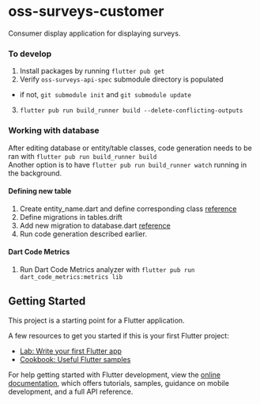 # oss-surveys-customer

Consumer display application for displaying surveys.

### To develop
1. Install packages by running `flutter pub get`
2. Verify `oss-surveys-api-spec` submodule directory is populated
  - if not, `git submodule init` and `git submodule update`
3. `flutter pub run build_runner build --delete-conflicting-outputs`

### Working with database
After editing database or entity/table classes, code generation needs to be ran with `flutter pub run build_runner build`   
Another option is to have `flutter pub run build_runner watch` running in the background.

#### Defining new table
1. Create entity_name.dart and define corresponding class [reference](https://drift.simonbinder.eu/docs/getting-started/#declaring-tables)
2. Define migrations in tables.drift
3. Add new migration to database.dart [reference](https://drift.simonbinder.eu/docs/advanced-features/migrations/#basics)
4. Run code generation described earlier.

#### Dart Code Metrics
1. Run Dart Code Metrics analyzer with `flutter pub run dart_code_metrics:metrics lib`

## Getting Started

This project is a starting point for a Flutter application.

A few resources to get you started if this is your first Flutter project:

- [Lab: Write your first Flutter app](https://docs.flutter.dev/get-started/codelab)
- [Cookbook: Useful Flutter samples](https://docs.flutter.dev/cookbook)

For help getting started with Flutter development, view the
[online documentation](https://docs.flutter.dev/), which offers tutorials,
samples, guidance on mobile development, and a full API reference.
